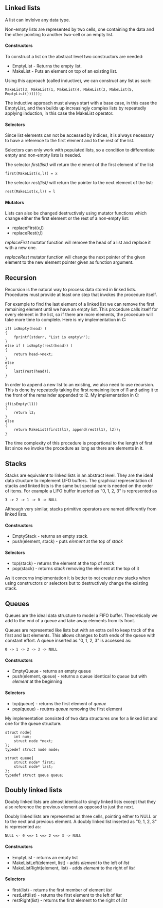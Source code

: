## Linked lists
A list can invlolve any data type.

Non-empty lists are represented by two cells, one
containing the data and the other pointing to another two-cell
or an empty list.

#### Constructors
To construct a list on the abstract level two constructors are needed:
* EmptyList - Returns the empty list.
* MakeList  - Puts an element on top of an existing list.

Using this approach (called inductive), we can construct any list as such:
	
	MakeList(3, MakeList(1, MakeList(4, MakeList(2, MakeList(5, EmptyList())))));

The inductive approach must always start with a base case, in this case the EmptyList,
and then builds up increasingly complex lists by repeatedly applying induction, in
this case the MakeList operator.

#### Selectors
Since list elements can not be accessed by indices, it is always necessary to have 
a reference to the first element and to the rest of the list.

Selectors can only work with populated lists, so a condition to 
differentiate empty and non-empty lists is needed.

The selector *first(list)* will return the element of the first
element of the list:

	first(MakeList(x,l)) = x

The selector *rest(list)* will return the pointer to the next element of
the list:
	
	rest(MakeList(x,l)) = l


#### Mutators
Lists can also be changed destructively using mutator functions
which change either the first element or the rest of a non-empty list:
* replaceFirst(x,l)
* replaceRest(r,l)

*replaceFirst* mutator function will remove the head of a list
and replace it with a new one.

*replaceRest* mutator function will change the next pointer of the 
given element to the new element pointer given as function argument.

## Recursion

Recursion is the natural way to process data stored in 
linked lists. Procedures must provide at least one step that
invokes the procedure itself.

For example to find the last element of a linked list
we can remove the first remaining element until we
have an empty list. This procedure calls itself for every element
in the list, so if there are more elements, the procedure will take
more time to complete. Here is my implementation in C:

	if( isEmpty(head) )
	{
		fprintf(stderr, "List is empty\n");
	}
	else if ( isEmpty(rest(head)) )
	{
		return head->next;
	}
	else
	{
		last(rest(head));
	}


In order to append a new list to an existing, we also need to use recursion.
This is done by repeatedly taking the first remaining item of l1 and ading it to the front 
of the remainder appended to l2. My implementation in C:

	if(isEmpty(l1))
	{
		return l2;
	}
	else
	{
		return MakeList(first(l1), append(rest(l1), l2));
	}

The time complexity of this procedure is proportional to the length of first list
since we invoke the procedure as long as there are elements in it.

## Stacks
Stacks are equivalent to linked lists in an abstract level. They are
the ideal data structure to implement LIFO buffers. The graphical
representation of stacks and linked lists is the same but special care is
needed on the order of items. For example a LIFO buffer inserted as
"0, 1, 2, 3" is represented as 

	3 -> 2 -> 1 -> 0 -> NULL

Although very similar, stacks primitive operators are named
differently from linked lists.

#### Constructors

* EmptyStack - returns an empty stack.
* push(element, stack) - puts *element* at the top of *stack*

#### Selectors

* top(stack) - returns the element at the top of *stack*
* pop(stack) - returns *stack* removing the element at the top of it

As it concerns implementation it is better to not create new stacks when
using constructors or selectors but to destructively change the existing stack.

## Queues
Queues are the ideal data structure to model a FIFO buffer. Theoretically we
add to the end of a queue and take away elements from its front.

Queues are represented like lists but with an extra cell to keep track
of the first and last elements. This allows changes to both ends of the queue
with constant effort. A queue inserted as "0, 1, 2, 3" is accessed as:

	0 -> 1 -> 2 -> 3 -> NULL

#### Constructors
* EmptyQueue - returns an empty queue
* push(element, queue) - returns a queue identical to *queue* but with *element* at the beginning

#### Selectors
* top(queue) - returns the first element of *queue*
* pop(queue) - reutrns *queue* removing the first element

My implementation consisted of two data structures one for a linked list
and one for the queue structure.

	struct node{
		int num;
		struct node *next;
	};
	typedef struct node node;
	
	struct queue{
		struct node* first;
		struct node* last;
	};
	typedef struct queue queue;


## Doubly linked lists
Doubly linked lists are almost identical to singly linked lists
except that they also reference the previous element as opposed to just
the next.

Doubly linked lists are represented as three cells, pointing either to
NULL or to the next and previous element. A doubly linked list inserted
as "0, 1, 2, 3" is represented as:

	NULL <- 0 <=> 1 <=> 2 <=> 3 -> NULL

#### Constructors
* EmptyList - returns an empty list
* MakeListLeft(element, list) - adds *element* to the left of *list*
* MakeListRight(element, list) - adds *element* to the right of *list*

#### Selectors
* first(list) - returns the first member of element *list*
* restLeft(list) - returns the first element to the left of *list*
* restRight(list) - returns the first element to the right of *list*

